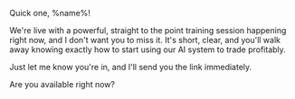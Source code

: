 Quick one\, %name%\!

We\'re live with a powerful\, straight to the point training session happening right now\, and I don\'t want you to miss it\.
It\'s short\, clear\, and you\'ll walk away knowing exactly how to start using our AI system to trade profitably\.

Just let me know you\'re in, and I\'ll send you the link immediately\. 

Are you available right now\?
